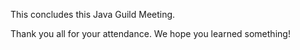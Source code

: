 This concludes this Java Guild Meeting. 

Thank you all for your attendance. We hope you learned something!